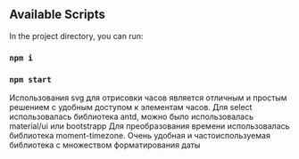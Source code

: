 ## Available Scripts

In the project directory, you can run:

### `npm i`

### `npm start`

Использования svg для отрисовки часов является отличным и простым решением с удобным доступом к элементам часов.
Для select использовалась библиотека antd, можно было использовалась material/ui или bootstrapp
Для преобразования времени использовалась библиотека moment-timezone. Очень удобная и частоиспользуемая библиотека с множеством форматирования даты
